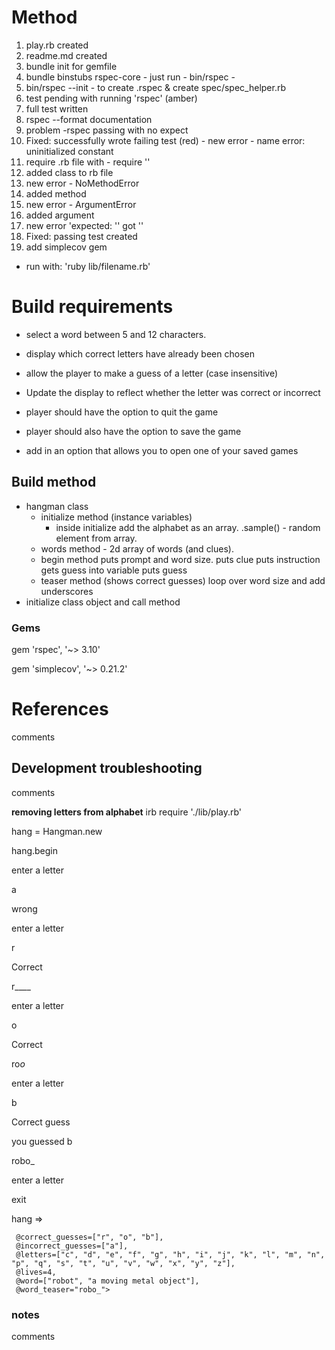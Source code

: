 # Method

1. play.rb created
1. readme.md created
1. bundle init for gemfile
1. bundle binstubs rspec-core - just run - bin/rspec -
1. bin/rspec --init - to create .rspec & create spec/spec_helper.rb
1. test pending with running 'rspec' (amber)
1. full test written
1. rspec --format documentation
1. problem -rspec passing with no expect
1. Fixed: successfully wrote failing test (red) - new error - name error: uninitialized constant
1. require .rb file with - require ''
1. added class to rb file
1. new error - NoMethodError
1. added method
1. new error - ArgumentError
1. added argument
1. new error 'expected: '' got ''
1. Fixed: passing test created
1. add simplecov gem

- run with: 'ruby lib/filename.rb'

# Build requirements

- select a word between 5 and 12 characters.

- display which correct letters have already been chosen

- allow the player to make a guess of a letter (case insensitive)

- Update the display to reflect whether the letter was correct or incorrect

- player should have the option to quit the game

- player should also have the option to save the game

- add in an option that allows you to open one of your saved games

## Build method

- hangman class
  - initialize method
    (instance variables)
    - inside initialize add the alphabet as an array.
      .sample() - random element from array.
  - words method - 2d array of words (and clues).
  - begin method
    puts prompt and word size.
    puts clue
    puts instruction
    gets guess into variable
    puts guess
  - teaser method (shows correct guesses)
    loop over word size and add underscores
- initialize class object and call method

### Gems

gem 'rspec', '~> 3.10'

gem 'simplecov', '~> 0.21.2'

# References

comments

<!-- > www.youtube.com. (n.d.). How to Use Attribute Accessors in Ruby. [online] Available at: https://www.youtube.com/watch?v=C4O7bcbItw4&t=1s&ab_channel=JesusCastello [Accessed 30 Jul. 2022]. -->

## Development troubleshooting

comments

<!--
- Mini calculator app for testing

- rspec expects floating number but gets nil

-IRB

- require './lib/filename.rb'

- calc = Calculator.new
  => #<Calculator:0x0000013adbb69420>

calc.calculate(3,'+',3)

6.0

=> nil

- fix: due to 'puts' in method

# update_teaser
irb(main):011:0> hang.update_teaser('r')
=> "_____"
word is robot.

adding () to L35 increases spacing with each entry
new_teaser = @word_teaser.split('')

you guessed s
s _ _ _ _
enter a letter
m
Correct guess
you guessed m
s   _   _   _   _

additionally removing space from line 46 fixed the bug of the letters not updating.
@word_teaser = new_teaser.join('')

irb(main):> Hangman.new
=>
#<Hangman:0x0000013b7f3ffb90
 @correct_guesses=[],
 @letters=["a", "b", "c", "d", "e", "f", "g", "h", "i", "j", "k", "l", "m", "n", "o", "p", "q", "r", "s", "t", "u", "v", "w", "x", "y", "z"],
 @lives=5,
 @word=["robot", "a moving metal object"],
 @word_teaser="_____">

  -->

**removing letters from alphabet**
irb
require './lib/play.rb'

hang = Hangman.new

hang.begin

enter a letter

a

wrong

enter a letter

r

Correct

r\_\_\_\_

enter a letter

o

Correct

ro*o*

enter a letter

b

Correct guess

you guessed b

robo\_

enter a letter

exit

hang
=>

```Hangman:0x000001c4642fae20
 @correct_guesses=["r", "o", "b"],
 @incorrect_guesses=["a"],
 @letters=["c", "d", "e", "f", "g", "h", "i", "j", "k", "l", "m", "n", "p", "q", "s", "t", "u", "v", "w", "x", "y", "z"],
 @lives=4,
 @word=["robot", "a moving metal object"],
 @word_teaser="robo_">
```

### notes

comments

<!-- Rspec
to access instance variables use attr accessors - instance varibles as symbols -->
